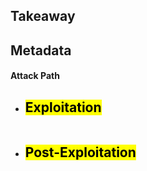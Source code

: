 ## Takeaway
## Metadata
#### Attack Path
- <mark>Exploitation</mark>
	- 
	```bash
	
	```
- <mark>Post-Exploitation</mark>
	- 
	```bash
	
	``` 